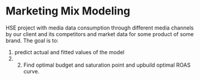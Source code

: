 # Marketing Mix Modeling
HSE project with media data consumption through different media channels by our client and its competitors and market data for some product of some brand. The goal is to: 
1. predict actual and fitted values of the model 
2. 2. Find optimal budget and saturation point and upbuild optimal ROAS curve.
